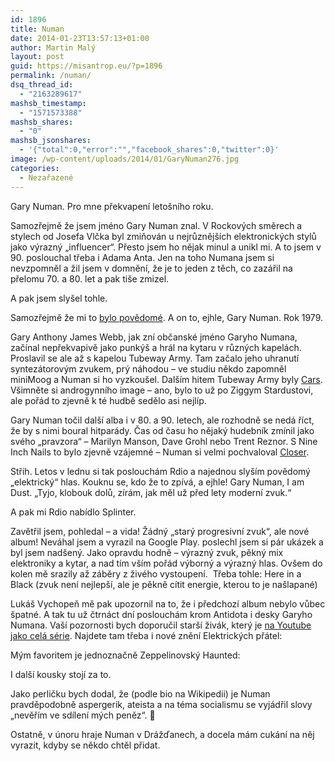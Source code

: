 ```yaml
---
id: 1896
title: Numan
date: 2014-01-23T13:57:13+01:00
author: Martin Malý
layout: post
guid: https://misantrop.eu/?p=1896
permalink: /numan/
dsq_thread_id:
  - "2163289617"
mashsb_timestamp:
  - "1571573388"
mashsb_shares:
  - "0"
mashsb_jsonshares:
  - '{"total":0,"error":"","facebook_shares":0,"twitter":0}'
image: /wp-content/uploads/2014/01/GaryNuman276.jpg
categories:
  - Nezařazené
---
```

Gary Numan. Pro mne překvapení letošního roku.

<!--more-->

Samozřejmě že jsem jméno Gary Numan znal. V Rockových směrech a stylech od Josefa Vlčka byl zmiňován u nejrůznějších elektronických stylů jako výrazný &#8222;influencer&#8220;. Přesto jsem ho nějak minul a unikl mi. A to jsem v 90. poslouchal třeba i Adama Anta. Jen na toho Numana jsem si nevzpomněl a žil jsem v domnění, že je to jeden z těch, co zazářil na přelomu 70. a 80. let a pak tiše zmizel.

A pak jsem slyšel tohle.



Samozřejmě že mi to [bylo povědomé](https://www.youtube.com/watch?v=q9QbwiQUXpw). A on to, ejhle, Gary Numan. Rok 1979.

Gary Anthony James Webb, jak zní občanské jméno Garyho Numana, začínal nepřekvapivě jako punkýš a hrál na kytaru v různých kapelách. Proslavil se ale až s kapelou Tubeway Army. Tam začalo jeho uhranutí syntezátorovým zvukem, prý náhodou &#8211; ve studiu někdo zapomněl miniMoog a Numan si ho vyzkoušel. Dalším hitem Tubeway Army byly [Cars](https://www.youtube.com/watch?v=Ldyx3KHOFXw). Všimněte si androgynního image &#8211; ano, bylo to už po Ziggym Stardustovi, ale pořád to zjevně k té hudbě sedělo asi nejlíp.

Gary Numan točil další alba i v 80. a 90. letech, ale rozhodně se nedá říct, že by s nimi boural hitparády. Čas od času ho nějaký hudebník zmínil jako svého &#8222;pravzora&#8220; &#8211; Marilyn Manson, Dave Grohl nebo Trent Reznor. S Nine Inch Nails to bylo zjevně vzájemné &#8211; Numan si velmi pochvaloval [Closer](https://www.youtube.com/watch?v=PTFwQP86BRs).

Střih. Letos v lednu si tak poslouchám Rdio a najednou slyším povědomý &#8222;elektrický&#8220; hlas. Kouknu se, kdo že to zpívá, a ejhle! Gary Numan, I am Dust. &#8222;Tyjo, klobouk dolů, zírám, jak měl už před lety moderní zvuk.&#8220;



A pak mi Rdio nabídlo Splinter.



Zavětřil jsem, pohledal &#8211; a vida! Žádný &#8222;starý progresivní zvuk&#8220;, ale nové album! Neváhal jsem a vyrazil na Google Play. poslechl jsem si pár ukázek a byl jsem nadšený. Jako opravdu hodně &#8211; výrazný zvuk, pěkný mix elektroniky a kytar, a nad tím vším pořád výborný a výrazný hlas. Ovšem do kolen mě srazily až záběry z živého vystoupení.  Třeba tohle: Here in a Black (zvuk není nejlepší, ale je pěkně cítit energie, kterou to je našlapané)



Lukáš Vychopeň mě pak upozornil na to, že i předchozí album nebylo vůbec špatné. A tak tu už čtrnáct dní poslouchám krom Antidota i desky Garyho Numana. Vaší pozornosti bych doporučil starší živák, který je [na Youtube jako celá série](https://www.youtube.com/watch?v=PPxC8WUN8pw&list=SP4h2XGENb6qiCYEYANxLqgINAWuLZbYi_). Najdete tam třeba i nové znění Elektrických přátel:



Mým favoritem je jednoznačně Zeppelinovský Haunted:



I další kousky stojí za to.

Jako perličku bych dodal, že (podle bio na Wikipedii) je Numan pravděpodobně aspergerik, ateista a na téma socialismu se vyjádřil slovy &#8222;nevěřím ve sdílení mých peněz&#8220;. 🙂

Ostatně, v únoru hraje Numan v Drážďanech, a docela mám cukání na něj vyrazit, kdyby se někdo chtěl přidat.